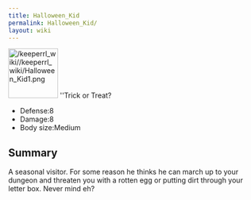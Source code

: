 ```yaml
---
title: Halloween_Kid
permalink: Halloween_Kid/
layout: wiki
---
```


<img src="/keeperrl_wiki//keeperrl_wiki/Halloween_Kid1.png" title="fig:/keeperrl_wiki//keeperrl_wiki/Halloween_Kid1.png" alt="/keeperrl_wiki//keeperrl_wiki/Halloween_Kid1.png" width="100" />
''Trick or Treat?

-   Defense:8
-   Damage:8
-   Body size:Medium

Summary
-------

A seasonal visitor. For some reason he thinks he can march up to your
dungeon and threaten you with a rotten egg or putting dirt through your
letter box. Never mind eh?
